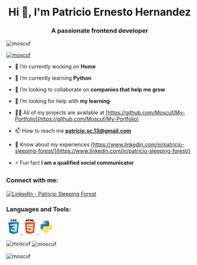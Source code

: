 <h1 align="center">Hi 👋, I'm Patricio Ernesto Hernandez</h1>
<h3 align="center">A passionate frontend developer</h3>

<p align="left"> <img src="https://komarev.com/ghpvc/?username=moscuf&label=Profile%20views&color=0e75b6&style=flat" alt="moscuf" /> </p>

<p align="left"> <a href="https://github.com/ryo-ma/github-profile-trophy"><img src="https://github-profile-trophy.vercel.app/?username=moscuf" alt="moscuf" /></a> </p>

- 🔭 I’m currently working on **Home**

- 🌱 I’m currently learning **Python**

- 👯 I’m looking to collaborate on **companies that help me grow**

- 🤝 I’m looking for help with **my learning**

- 👨‍💻 All of my projects are available at [https://github.com/Moscuf/My-Portfolio](https://github.com/Moscuf/My-Portfolio)

- 📫 How to reach me **patricio.sc.13@gmail.com**

- 📄 Know about my experiences [https://www.linkedin.com/in/patricio-sleeping-forest/](https://www.linkedin.com/in/patricio-sleeping-forest/)

- ⚡ Fun fact **I am a qualified social communicator**

<h3 align="left">Connect with me:</h3>
<p align="left">
  <a href="https://www.linkedin.com/in/patricio-sleeping-forest/" target="_blank">
    <img align="center" src="https://raw.githubusercontent.com/rahuldkjain/github-profile-readme-generator/master/src/images/icons/Social/linked-in-alt.svg" alt="LinkedIn - Patricio Sleeping Forest" height="30" width="40" />
  </a>
</p>

<h3 align="left">Languages and Tools:</h3>
<p align="left"> <a href="https://www.w3schools.com/css/" target="_blank" rel="noreferrer"> <img src="https://raw.githubusercontent.com/devicons/devicon/master/icons/css3/css3-original-wordmark.svg" alt="css3" width="40" height="40"/> </a> <a href="https://www.w3.org/html/" target="_blank" rel="noreferrer"> <img src="https://raw.githubusercontent.com/devicons/devicon/master/icons/html5/html5-original-wordmark.svg" alt="html5" width="40" height="40"/> </a> <a href="https://www.python.org" target="_blank" rel="noreferrer"> <img src="https://raw.githubusercontent.com/devicons/devicon/master/icons/python/python-original.svg" alt="python" width="40" height="40"/> </a> </p>

<p><img align="left" src="https://github-readme-stats.vercel.app/api/top-langs?username=moscuf&show_icons=true&locale=en&layout=compact" alt="moscuf" /></p>

<p>&nbsp;<img align="center" src="https://github-readme-stats.vercel.app/api?username=moscuf&show_icons=true&locale=en" alt="moscuf" /></p>

<p><img align="center" src="https://github-readme-streak-stats.herokuapp.com/?user=moscuf&" alt="moscuf" /></p>
